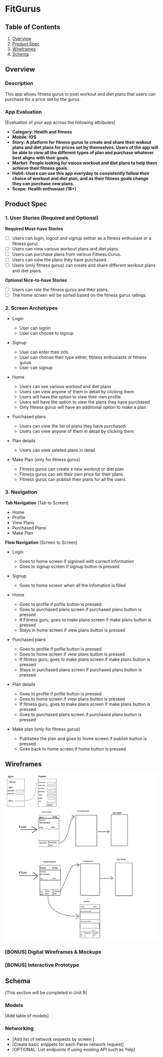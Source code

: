 # FitGurus

## Table of Contents
1. [Overview](#Overview)
1. [Product Spec](#Product-Spec)
1. [Wireframes](#Wireframes)
2. [Schema](#Schema)

## Overview
### Description
This app allows fitness gurus to post workout and diet plans that users can purchase for a price set by the gurus.

### App Evaluation
[Evaluation of your app across the following attributes]
- **Category: Heatlh and fitness**
- **Mobile: IOS**
- **Story: A platform for fitness gurus to create and share their wokout plans and diet plans for prices set by themselves. Users of the app will be able to view all the different types of plan and purchase whatever best aligns with their goals.**
- **Market: People looking for vaious workout and diet plans to help them achieve their fitness goals.**
- **Habit: Users can use this app everyday to consistently follow their choice of workout and diet plan, and as their fitness goals change they can purchase new plans.**
- **Scope: Health enthusiast (18+)**

## Product Spec

### 1. User Stories (Required and Optional)

**Required Must-have Stories**

- [ ] Users can login, logout and signup (either as a fitness enthusiast or a fitness guru)
- [ ] Users can view various workout plans and diet plans.
- [ ] Users can purchase plans from various Fitness Gurus.
- [ ] Users can view the plans they have purchased. 
- [ ] Users (only fitness gurus) can create and share different workout plans and diet plans.

**Optional Nice-to-have Stories**

- [ ] Users can rate the fitness gurus and their plans.
- [ ] The home screen will be sorted based on the fitness gurus ratings.

### 2. Screen Archetypes

* Login
   * User can signin
   * User can choose to signup
   
* Signup
   * User can enter their info
   * User can choose their type either, fitness enthusiasts or fitness gurus
   * User can signup
   
* Home
   * Users can see various workout and diet plans
   * Users can view anyone of them in detail by clicking them
   * Users will have the option to view their own profile
   * Users will have the option to view the plans they have purchased
   * Only fitness gurus will have an additional option to make a plan

* Purchased plans
   * Users can view the list of plans they have purchased
   * Users can view anyone of them in detail by clicking them

* Plan details
   * Users can view seleted plans in detail
  
* Make Plan (only for fitness gurus)
   * Fitness gurus can create a new workout or diet plan
   * Fitness gurus can set their own price for their plans
   * Fitness gurus can publish their plans for all the users

### 3. Navigation

**Tab Navigation** (Tab to Screen)

* Home
* Profile
* View Plans
* Purchased Plans
* Make Plan

**Flow Navigation** (Screen to Screen)

* Login
   * Goes to home screen if signined with correct information
   * Goes to signup screen if signup button is pressed

* Signup
   * Goes to home screen when all the infomation is filled
  
* Home
   * Goes to profile if pofile button is pressed
   * Goes to purchased plans screen if purchased plans button is pressed
   * If Fitness guru, goes to make plans screen if make plans button is pressed
   * Stays in home screen if view plans button is pressed
   
* Purchased plans
   * Goes to profile if pofile button is pressed
   * Goes to home screen if view plans button is pressed
   * If fitness guru, goes to make plans screen if make plans button is pressed
   * Stays in purchased plans screen if purchased plans button is pressed
 
 * Plan details
   * Goes to profile if pofile button is pressed
   * Goes to home screen if view plans button is pressed
   * If fitness guru, goes to make plans screen if make plans button is pressed
   * Goes to purchased plans screen if purchased plans button is pressed
  
* Make plan (only for fitness gurus)
   * Publishes the plan and goes to home screen if publish button is pressed
   * Goes back to home screen if home button is pressed

## Wireframes
<img src="FitGuru wireframe-2.png" width=600>

### [BONUS] Digital Wireframes & Mockups

### [BONUS] Interactive Prototype

## Schema 
[This section will be completed in Unit 9]
### Models
[Add table of models]
### Networking
- [Add list of network requests by screen ]
- [Create basic snippets for each Parse network request]
- [OPTIONAL: List endpoints if using existing API such as Yelp]
